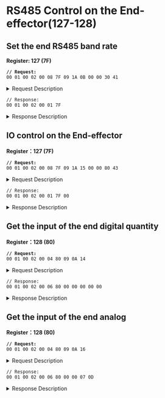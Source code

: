 # RS485 Control on the End-effector(127-128)

## Set the end RS485 band rate

**Register: 127 (7F)**

<pre><code><strong>// Request:
</strong>00 01 00 02 00 08 7F 09 1A 0B 00 00 30 41
</code></pre>

<details>

<summary>Request Description</summary>

```
//00 01    U16, Transaction ID
//00 02    U16, Protocol Identifier
//00 08    U16, Length 
//7F       U8, Register
//09	   U8, Host ID
//1A 0B	   U16,Address
//00 00 30 41	fp32,
0:4800 bps； 1:9600bps；2:19200bps；3:38400bps；
4:57600bps；5:115200bps
6:230400bps；7: 460800bps；8:921600bps；9: 1000000bps；
10:1500000bps；11:2000000bps；12:2500000bps；
```

</details>

```
// Response:
00 01 00 02 00 01 7F
```

<details>

<summary>Response Description</summary>

```
//00 01    U16, Transaction ID
//00 02    U16, Protocol Identifier
//00 01    U16, Length 
//7F       U8, Register
```

</details>







## IO control on the End-effector

**Register：127 (7F)**

<pre><code><strong>// Request:
</strong>00 01 00 02 00 08 7F 09 1A 15 00 00 80 43
</code></pre>

<details>

<summary>Request Description</summary>

```
//00 01    U16, Transaction ID
//00 02    U16, Protocol Identifier
//00 08    U16, Length 
//7F       U8, Register
//09	   U8, Host ID
//1A 15	   U16,Address
//00 00 80 43	fp32,
Open 0
Data:
256.0: Close 0  257.0: Open 
512.0: Close 1  514: Open 1
```

</details>

```
// Response:
00 01 00 02 00 01 7F 00
```

<details>

<summary>Response Description</summary>

```
//00 01    U16, Transaction ID
//00 02    U16, Protocol Identifier
//00 01    U16, Length 
//7F       U8, Register
//00       U8, State
```

</details>









## Get the input of the end digital quantity

**Register：128 (80)**

<pre><code><strong>// Request:
</strong>00 01 00 02 00 04 80 09 0A 14
</code></pre>

<details>

<summary>Request Description</summary>

```
//00 01    U16, Transaction ID
//00 02    U16, Protocol Identifier
//00 04    U16, Length 
//80       U8, Register
//09	   U8, Host ID
//0A 14	   U16,Address
```

</details>

```
// Response:
00 01 00 02 00 06 80 00 00 00 00 00
```

<details>

<summary>Response Description</summary>

{% code overflow="wrap" %}
```
//00 01    U16, Transaction ID
//00 02    U16, Protocol Identifier
//00 06    U16, Length 
//80       U8, Register
//00       U8, State
//00 00 00 00    U8, 
The end byte indicates the input status. The digit of 0 corresponds to input 0 and the digit of 1 corresponds to input 1.
```
{% endcode %}

</details>





## Get the input of the end analog

**Register：128 (80)**

<pre><code><strong>// Request:
</strong>00 01 00 02 00 04 80 09 0A 16
</code></pre>

<details>

<summary>Request Description</summary>

```
//00 01    U16, Transaction ID
//00 02    U16, Protocol Identifier
//00 04    U16, Length 
//80       U8, Register
//09	   U8, Host ID
//0A 16	   U16,Address
Address 0A 16 ： input 0
Address 0A 17 ： input 1
```

</details>

```
// Response:
00 01 00 02 00 06 80 00 00 07 0D
```

<details>

<summary>Response Description</summary>

{% code overflow="wrap" %}
```
//00 01    U16, Transaction ID
//00 02    U16, Protocol Identifier
//00 06    U16, Length 
//80       U8, Register
//00       U8, State
//00 00 07 0D    U8, 
Analog input, range 0~4095,
Corresponding to 0~3.3V
```
{% endcode %}

</details>

















